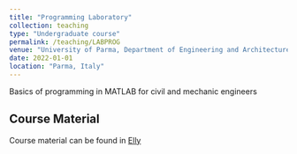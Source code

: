 ```yaml
---
title: "Programming Laboratory"
collection: teaching
type: "Undergraduate course"
permalink: /teaching/LABPROG
venue: "University of Parma, Department of Engineering and Architecture"
date: 2022-01-01
location: "Parma, Italy"
---
```


Basics of programming in MATLAB for civil and mechanic engineers

Course Material
------

Course material can be found in [Elly](https://elly2022.dia.unipr.it/)
